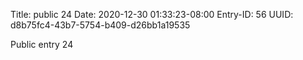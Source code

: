 Title: public 24
Date: 2020-12-30 01:33:23-08:00
Entry-ID: 56
UUID: d8b75fc4-43b7-5754-b409-d26bb1a19535

Public entry 24